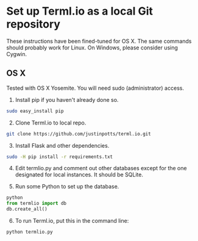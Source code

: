 # Set up Terml.io as a local Git repository
These instructions have been fined-tuned for OS X. The same commands should probably work for Linux. On Windows, please consider using Cygwin.

## OS X
Tested with OS X Yosemite. You will need sudo (administrator) access.

1. Install pip if you haven't already done so.
  ```bash
  sudo easy_install pip
  ```

2. Clone Terml.io to local repo.
  ```bash
  git clone https://github.com/justinpotts/terml.io.git
  ```

3. Install Flask and other dependencies.
  ```bash
  sudo -H pip install -r requirements.txt
  ```
4. Edit termlio.py and comment out other databases except for the one designated for local instances. It should be SQLite.

5. Run some Python to set up the database.
  ```python
  python
  from termlio import db
  db.create_all()
  ```

6. To run Terml.io, put this in the command line:
  ```bash
  python termlio.py
  ```
